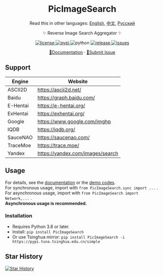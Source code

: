 <div align="center">

# PicImageSearch
Read this in other languages: [English](README.md), [中文](README.cn.md), [Русский](README.ru.md)

✨ Reverse Image Search Aggregator ✨

<a href="https://raw.githubusercontent.com/kitUIN/PicImageSearch/master/LICENSE">
    <img src="https://img.shields.io/github/license/kitUIN/PicImageSearch" alt="license">
</a>
<a href="https://pypi.python.org/pypi/PicImageSearch">
    <img src="https://img.shields.io/pypi/v/PicImageSearch" alt="pypi">
</a>
<img src="https://img.shields.io/badge/python-3.8+-blue" alt="python">
<a href="https://github.com/kitUIN/PicImageSearch/releases">
    <img src="https://img.shields.io/github/v/release/kitUIN/PicImageSearch" alt="release">
</a>
<a href="https://github.com/kitUIN/PicImageSearch/issues">
    <img src="https://img.shields.io/github/issues/kitUIN/PicImageSearch" alt="issues">
</a>

<a href="https://pic-image-search.kituin.fun/">📖Documentation</a>
·
<a href="https://github.com/kitUIN/PicImageSearch/issues/new">🐛Submit Issue</a>

</div>

## Support

| Engine   | Website                          |
|----------|----------------------------------|
| ASCII2D  | https://ascii2d.net/             |
| Baidu    | https://graph.baidu.com/         |
| E-Hentai | https://e-hentai.org/            |
| ExHentai | https://exhentai.org/            |
| Google   | https://www.google.com/imghp     |
| IQDB     | https://iqdb.org/                |
| SauceNAO | https://saucenao.com/            |
| TraceMoe | https://trace.moe/               |
| Yandex   | https://yandex.com/images/search |

## Usage

For details, see the [documentation](https://pic-image-search.kituin.fun/) or the [demo codes](demo/en/).  
For synchronous usage, import with `from PicImageSearch.sync import ...` .  
For asynchronous usage, import with `from PicImageSearch import Network,...` .  
**Asynchronous usage is recommended.**

### Installation

- Requires Python 3.8 or later.
- Install: `pip install PicImageSearch`
- Or use Tsinghua mirror: `pip install PicImageSearch -i https://pypi.tuna.tsinghua.edu.cn/simple`

## Star History

[![Star History](https://starchart.cc/kitUIN/PicImageSearch.svg)](https://starchart.cc/kitUIN/PicImageSearch)
